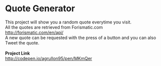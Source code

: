 # Quote Generator


This project will show you a random quote everytime you visit.<br />
All the quotes are retrieved from Forismatic.com http://forismatic.com/en/api/<br />
A new quote can be requested with the press of a button and you can also Tweet the quote.
<br />
<br />
<b>Project Link</b><br />
http://codepen.io/agrullon95/pen/MKmQer
